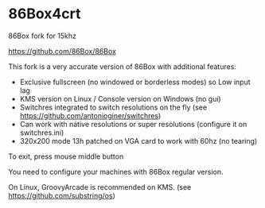 # 86Box4crt
86Box fork for 15khz
 
https://github.com/86Box/86Box

This fork is a very accurate version of 86Box with additional features:
 - Exclusive fullscreen (no windowed or borderless modes) so Low input lag
 - KMS version on Linux / Console version on Windows (no gui)
 - Switchres integrated to switch resolutions on the fly (see https://github.com/antonioginer/switchres)
 - Can work with native resolutions or super resolutions (configure it on switchres.ini)
 - 320x200 mode 13h patched on VGA card to work with 60hz (no tearing)
   
To exit, press mouse middle button
 
You need to configure your machines with 86Box regular version. 

On Linux, GroovyArcade is recommended on KMS. (see https://github.com/substring/os)
